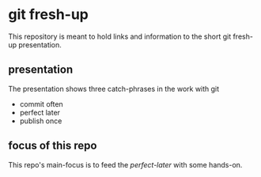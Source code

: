 # git fresh-up
This repository is meant to hold links and information to the short git fresh-up presentation.

## presentation
The presentation shows three catch-phrases in the work with git

- commit often
- perfect later
- publish once

## focus of this repo
This repo's main-focus is to feed the *perfect-later* with some hands-on.
